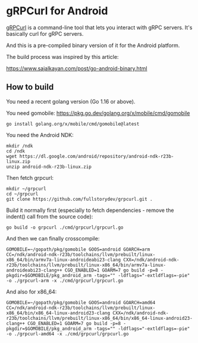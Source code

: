 # gRPCurl for Android

[gRPCurl](https://github.com/fullstorydev/grpcurl) is a command-line tool that lets you interact with gRPC servers. It's basically curl for gRPC servers.

And this is a pre-compiled binary version of it for the Android platform.

The build process was inspired by this article:

https://www.sajalkayan.com/post/go-android-binary.html


## How to build

You need a recent golang version (Go 1.16 or above).

You need gomobile: https://pkg.go.dev/golang.org/x/mobile/cmd/gomobile

```
go install golang.org/x/mobile/cmd/gomobile@latest
```

You need the Android NDK:

```
mkdir /ndk
cd /ndk
wget https://dl.google.com/android/repository/android-ndk-r23b-linux.zip
unzip android-ndk-r23b-linux.zip
```

Then fetch grpcurl:

```
mkdir ~/grpcurl
cd ~/grpcurl
git clone https://github.com/fullstorydev/grpcurl.git .
```

Build it normally first (especially to fetch dependencies - remove the indent() call from the source code):

```
go build -o grpcurl ./cmd/grpcurl/grpcurl.go
```
 
And then we can finally crosscompile:

```
GOMOBILE=~/gopath/pkg/gomobile GOOS=android GOARCH=arm CC=/ndk/android-ndk-r23b/toolchains/llvm/prebuilt/linux-x86_64/bin/armv7a-linux-androideabi23-clang CXX=/ndk/android-ndk-r23b/toolchains/llvm/prebuilt/linux-x86_64/bin/armv7a-linux-androideabi23-clang++ CGO_ENABLED=1 GOARM=7 go build -p=8 -pkgdir=$GOMOBILE/pkg_android_arm -tags="" -ldflags="-extldflags=-pie" -o ./grpcurl-arm -x ./cmd/grpcurl/grpcurl.go
```

And also for x86_64:

```
GOMOBILE=~/gopath/pkg/gomobile GOOS=android GOARCH=amd64  CC=/ndk/android-ndk-r23b/toolchains/llvm/prebuilt/linux-x86_64/bin/x86_64-linux-android23-clang CXX=/ndk/android-ndk-r23b/toolchains/llvm/prebuilt/linux-x86_64/bin/x86_64-linux-android23-clang++ CGO_ENABLED=1 GOARM=7 go build -p=8 -pkgdir=$GOMOBILE/pkg_android_arm -tags="" -ldflags="-extldflags=-pie" -o ./grpcurl-amd64 -x ./cmd/grpcurl/grpcurl.go
```
